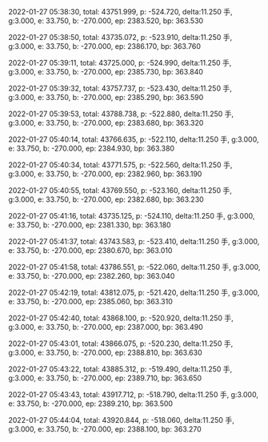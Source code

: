 2022-01-27 05:38:30, total: 43751.999, p: -524.720, delta:11.250 手, g:3.000, e: 33.750, b: -270.000, ep: 2383.520, bp: 363.530

2022-01-27 05:38:50, total: 43735.072, p: -523.910, delta:11.250 手, g:3.000, e: 33.750, b: -270.000, ep: 2386.170, bp: 363.760

2022-01-27 05:39:11, total: 43725.000, p: -524.990, delta:11.250 手, g:3.000, e: 33.750, b: -270.000, ep: 2385.730, bp: 363.840

2022-01-27 05:39:32, total: 43757.737, p: -523.430, delta:11.250 手, g:3.000, e: 33.750, b: -270.000, ep: 2385.290, bp: 363.590

2022-01-27 05:39:53, total: 43788.738, p: -522.880, delta:11.250 手, g:3.000, e: 33.750, b: -270.000, ep: 2383.680, bp: 363.320

2022-01-27 05:40:14, total: 43766.635, p: -522.110, delta:11.250 手, g:3.000, e: 33.750, b: -270.000, ep: 2384.930, bp: 363.380

2022-01-27 05:40:34, total: 43771.575, p: -522.560, delta:11.250 手, g:3.000, e: 33.750, b: -270.000, ep: 2382.960, bp: 363.190

2022-01-27 05:40:55, total: 43769.550, p: -523.160, delta:11.250 手, g:3.000, e: 33.750, b: -270.000, ep: 2382.680, bp: 363.230

2022-01-27 05:41:16, total: 43735.125, p: -524.110, delta:11.250 手, g:3.000, e: 33.750, b: -270.000, ep: 2381.330, bp: 363.180

2022-01-27 05:41:37, total: 43743.583, p: -523.410, delta:11.250 手, g:3.000, e: 33.750, b: -270.000, ep: 2380.670, bp: 363.010

2022-01-27 05:41:58, total: 43786.551, p: -522.060, delta:11.250 手, g:3.000, e: 33.750, b: -270.000, ep: 2382.260, bp: 363.040

2022-01-27 05:42:19, total: 43812.075, p: -521.420, delta:11.250 手, g:3.000, e: 33.750, b: -270.000, ep: 2385.060, bp: 363.310

2022-01-27 05:42:40, total: 43868.100, p: -520.920, delta:11.250 手, g:3.000, e: 33.750, b: -270.000, ep: 2387.000, bp: 363.490

2022-01-27 05:43:01, total: 43866.075, p: -520.230, delta:11.250 手, g:3.000, e: 33.750, b: -270.000, ep: 2388.810, bp: 363.630

2022-01-27 05:43:22, total: 43885.312, p: -519.490, delta:11.250 手, g:3.000, e: 33.750, b: -270.000, ep: 2389.710, bp: 363.650

2022-01-27 05:43:43, total: 43917.712, p: -518.790, delta:11.250 手, g:3.000, e: 33.750, b: -270.000, ep: 2389.210, bp: 363.500

2022-01-27 05:44:04, total: 43920.844, p: -518.060, delta:11.250 手, g:3.000, e: 33.750, b: -270.000, ep: 2388.100, bp: 363.270
